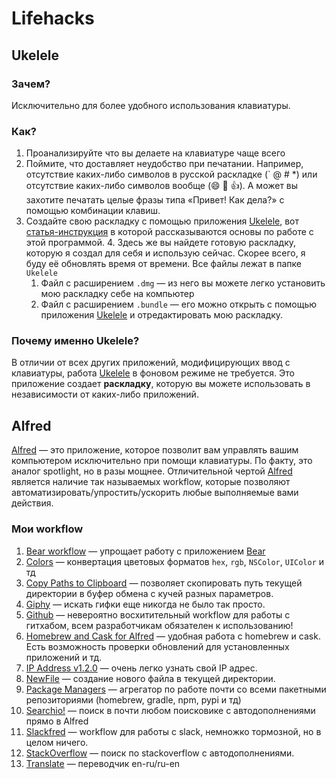 # Lifehacks
## Ukelele
### Зачем?
   Исключительно для более удобного использования клавиатуры. 
### Как? 
   1. Проанализируйте что вы делаете на клавиатуре чаще всего
   2. Поймите, что доставляет неудобство при печатании. Например, отсутствие каких-либо символов в русской раскладке (\` @ # *) или отсутствие каких-либо символов вообще (😄 🦄 👍). А может вы захотите печатать целые фразы типа «Привет! Как дела?» с помощью комбинации клавиш.
   3. Создайте свою раскладку с помощью приложения [Ukelele](http://scripts.sil.org/cms/scripts/page.php?site_id=nrsi&id=ukelele), вот [статья-инструкция](https://yablyk.com/970629-reshaem-problemy-s-raskladkoj-na-mac-pri-pomoshhi-ukelele/) в которой рассказываются основы по работе с этой программой.
    4. Здесь же вы найдете готовую раскладку, которую я создал для себя и использую сейчас. Скорее всего, я буду её обновлять  время от времени. Все файлы лежат в папке `Ukelele`
       1. Файл с расширением `.dmg` — из него вы можете легко установить мою раскладку себе на компьютер
       2. Файл с расширением `.bundle` — его можно открыть с помощью приложения [Ukelele](http://scripts.sil.org/cms/scripts/page.php?site_id=nrsi&id=ukelele) и отредактировать мою раскладку.
### Почему именно Ukelele?
В отличии от всех других приложений, модифицирующих ввод с клавиатуры, работа [Ukelele](http://scripts.sil.org/cms/scripts/page.php?site_id=nrsi&id=ukelele) в фоновом режиме не требуется. Это приложение создает **раскладку**, которую вы можете использовать в независимости от каких-либо приложений.

## Alfred
[Alfred](https://www.alfredapp.com/) — это приложение, которое позволит вам управлять вашим компьютером исключительно при помощи клавиатуры. По факту, это аналог spotlight, но в разы мощнее. Отличительной чертой [Alfred](https://www.alfredapp.com/) является наличие так называемых workflow, которые позволяют автоматизировать/упростить/ускорить любые выполняемые вами действия.

### Мои workflow
   1. [Bear workflow](http://www.packal.org/workflow/bear) — упрощает работу с приложением [Bear](http://www.bear-writer.com/)
   2. [Colors](http://www.packal.org/workflow/colors) — конвертация цветовых форматов `hex`, `rgb`, `NSColor`, `UIColor` и тд
   3. [Copy Paths to Clipboard](https://github.com/franzheidl/copy-paths-to-clipboard) — позволяет скопировать путь текущей директории в буфер обмена с кучей разных параметров.
   4. [Giphy](http://www.packal.org/workflow/giphy) — искать гифки еще никогда не было так просто.
   5. [Github](https://github.com/gharlan/alfred-github-workflow) — невероятно восхитительный workflow для работы с гитхабом, всем разработчикам обязателен к использованию!
   6. [Homebrew and Cask for Alfred](http://www.packal.org/workflow/homebrew-and-cask-alfred) — удобная работа с homebrew и cask. Есть возможность проверки обновлений для установленных приложений и тд.
   7. [IP Address v1.2.0](https://github.com/zenorocha/alfred-workflows#ip-address-v120--download) — очень легко узнать свой IP адрес.
   8. [NewFile](http://www.packal.org/workflow/newfile) — создание нового файла в текущей директории.
   9. [Package Managers](http://www.packal.org/workflow/package-managers) — агрегатор по работе почти со всеми пакетными репозиториями (homebrew,  gradle, npm, pypi и тд)
   10. [Searchio!](http://www.packal.org/workflow/searchio) — поиск в почти любом поисковике с автодополнениями прямо в Alfred
   11. [Slackfred](http://www.packal.org/workflow/slackfred) — workflow для работы с slack, немножко тормозной, но в целом ничего.
   12. [StackOverflow](http://www.packal.org/workflow/stackoverflow-search) — поиск по stackoverflow с автодополнениями.
   13. [Translate](https://github.com/podgorniy/alfred-translate) — переводчик en-ru/ru-en 
